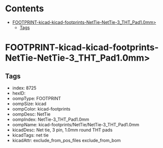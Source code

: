 



Contents
========

* [FOOTPRINT-kicad-kicad-footprints-NetTie-NetTie-3_THT_Pad1.0mm>](#footprint-kicad-kicad-footprints-nettie-nettie-3_tht_pad10mm)
	* [Tags](#tags)

# FOOTPRINT-kicad-kicad-footprints-NetTie-NetTie-3_THT_Pad1.0mm>

## Tags

- index: 8725
- hexID: 
- oompType: FOOTPRINT
- oompSize: kicad
- oompColor: kicad-footprints
- oompDesc: NetTie
- oompIndex: NetTie-3_THT_Pad1.0mm
- oompName: kicad-footprints/NetTie/NetTie-3_THT_Pad1.0mm
- kicadDesc: Net tie, 3 pin, 1.0mm round THT pads
- kicadTags: net tie
- kicadAttr: exclude_from_pos_files exclude_from_bom
